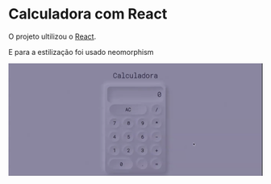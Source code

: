 # Calculadora com React

O projeto ultilizou o [React](https://pt-br.reactjs.org/).

E para a estilização foi usado neomorphism

<img src="public/calc-demo.gif" width="700">
